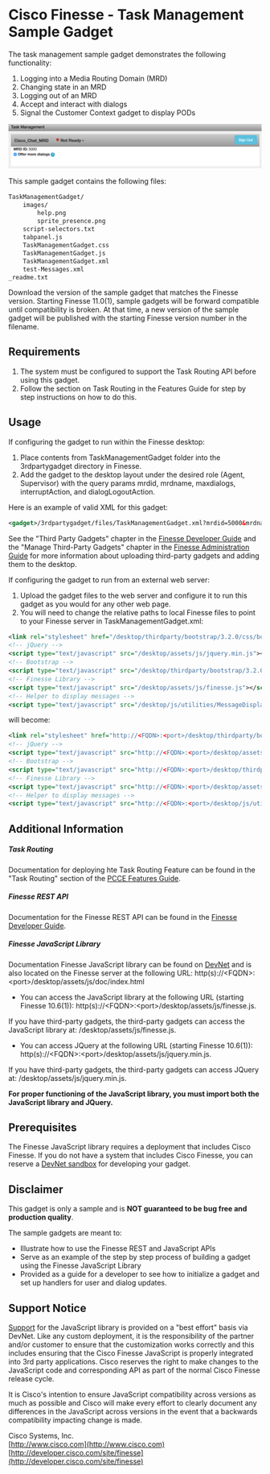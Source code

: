 # Cisco Finesse - Task Management Sample Gadget
The task management sample gadget demonstrates the following functionality:
1. Logging into a Media Routing Domain (MRD)
2. Changing state in an MRD
3. Logging out of an MRD
4. Accept and interact with dialogs
5. Signal the Customer Context gadget to display PODs

![Sample Gadget Screenshot](Screenshot.png)

This sample gadget contains the following files:

	TaskManagementGadget/
    	images/
        	help.png
        	sprite_presence.png
        script-selectors.txt
    	tabpanel.js
		TaskManagementGadget.css
		TaskManagementGadget.js
		TaskManagementGadget.xml
        test-Messages.xml
	_readme.txt

Download the version of the sample gadget that matches the Finesse version. Starting Finesse 11.0(1), sample gadgets will be forward compatible until compatibility is broken. At that time, a new version of the sample gadget will be published with the starting Finesse version number in the filename.

## Requirements
1. The system must be configured to support the Task Routing API before using this gadget.
2. Follow the section on Task Routing in the Features Guide for step by step instructions on how to do this.

## Usage
If configuring the gadget to run within the Finesse desktop:
1. Place contents from TaskManagementGadget folder into the 3rdpartygadget directory in Finesse.
2. Add the gadget to the desktop layout under the desired role (Agent, Supervisor) with the query params mrdid, mrdname, maxdialogs, interruptAction, and dialogLogoutAction.

 Here is an example of valid XML for this gadget:
```xml
<gadget>/3rdpartygadget/files/TaskManagementGadget.xml?mrdid=5000&mrdname=TestMRD1&maxdialogs=3&interruptAction=ACCEPT&dialogLogoutAction=CLOSE</gadget>
```

 See the "Third Party Gadgets" chapter in the [Finesse Developer Guide](https://developer.cisco.com/docs/finesse/#!rest-api-dev-guide) and the "Manage Third-Party Gadgets" chapter in the [Finesse Administration Guide](http://www.cisco.com/c/en/us/support/customer-collaboration/finesse/products-user-guide-list.html) for more information about uploading third-party gadgets and adding them to the desktop.

If configuring the gadget to run from an external web server:
1. Upload the gadget files to the web server and configure it to run this gadget as you would for any other web page.
2. You will need to change the relative paths to local Finesse files to point to your Finesse server in TaskManagementGadget.xml:
```xml
<link rel="stylesheet" href="/desktop/thirdparty/bootstrap/3.2.0/css/bootstrap.css" type="text/css"></link>
<!-- jQuery -->
<script type="text/javascript" src="/desktop/assets/js/jquery.min.js"></script>
<!-- Bootstrap -->
<script type="text/javascript" src="/desktop/thirdparty/bootstrap/3.2.0/js/bootstrap.min.js"></script>
<!-- Finesse Library -->
<script type="text/javascript" src="/desktop/assets/js/finesse.js"></script>
<!-- Helper to display messages -->
<script type="text/javascript" src="/desktop/js/utilities/MessageDisplay.js"></script>
```
 will become:
```xml
<link rel="stylesheet" href="http://<FQDN>:<port>/desktop/thirdparty/bootstrap/3.2.0/css/bootstrap.css" type="text/css"></link>
<!-- jQuery -->
<script type="text/javascript" src="http://<FQDN>:<port>/desktop/assets/js/jquery.min.js"></script>
<!-- Bootstrap -->
<script type="text/javascript" src="http://<FQDN>:<port>/desktop/thirdparty/bootstrap/3.2.0/js/bootstrap.min.js"></script>
<!-- Finesse Library -->
<script type="text/javascript" src="http://<FQDN>:<port>/desktop/assets/js/finesse.js"></script>
<!-- Helper to display messages -->
<script type="text/javascript" src="http://<FQDN>:<port>/desktop/js/utilities/MessageDisplay.js"></script>
```

## Additional Information
##### Task Routing
Documentation for deploying hte Task Routing Feature can be found in the "Task Routing" section of the [PCCE Features Guide](http://www.cisco.com/c/en/us/support/customer-collaboration/packaged-contact-center-enterprise/products-maintenance-guides-list.html).

##### Finesse REST API
Documentation for the Finesse REST API can be found in the [Finesse Developer Guide](https://developer.cisco.com/docs/finesse/#!rest-api-dev-guide).

##### Finesse JavaScript Library
Documentation Finesse JavaScript library can be found on [DevNet](https://developer.cisco.com/docs/finesse/#!javascript-library) and is also located on the Finesse server at the following URL: http(s)://&lt;FQDN&gt;:&lt;port&gt;/desktop/assets/js/doc/index.html

- You can access the JavaScript library at the following URL (starting Finesse 10.6(1)): http(s)://&lt;FQDN&gt;:&lt;port&gt;/desktop/assets/js/finesse.js.

 If you have third-party gadgets, the third-party gadgets can access the JavaScript library at: /desktop/assets/js/finesse.js.

- You can access JQuery at the following URL (starting Finesse 10.6(1)): http(s)://&lt;FQDN&gt;:&lt;port&gt;/desktop/assets/js/jquery.min.js.

 If you have third-party gadgets, the third-party gadgets can access JQuery at: /desktop/assets/js/jquery.min.js.

**For proper functioning of the JavaScript library, you must import both the JavaScript library and JQuery.**

## Prerequisites
The Finesse JavaScript library requires a deployment that includes Cisco Finesse. If you do not have a system that includes Cisco Finesse, you can reserve a [DevNet sandbox](https://developer.cisco.com/docs/finesse/#!sandbox) for developing your gadget.

## Disclaimer
This gadget is only a sample and is **NOT guaranteed to be bug free and production quality**.

The sample gadgets are meant to:
- Illustrate how to use the Finesse REST and JavaScript APIs
- Serve as an example of the step by step process of building a gadget using the Finesse JavaScript Library
- Provided as a guide for a developer to see how to initialize a gadget and set up handlers for user and dialog updates.

## Support Notice
[Support](https://developer.cisco.com/site/support) for the JavaScript library is provided on a "best effort" basis via DevNet. Like any custom deployment, it is the responsibility of the partner and/or customer to ensure that the customization works correctly and this includes ensuring that the Cisco Finesse JavaScript is properly integrated into 3rd party applications. Cisco reserves the right to make changes to the JavaScript code and corresponding API as part of the normal Cisco Finesse release cycle.

It is Cisco's intention to ensure JavaScript compatibility across versions as much as possible and Cisco will make every effort to clearly document any differences in the JavaScript across versions in the event that a backwards compatibility impacting change is made.

Cisco Systems, Inc.<br>
[http://www.cisco.com](http://www.cisco.com)<br>
[http://developer.cisco.com/site/finesse](http://developer.cisco.com/site/finesse)